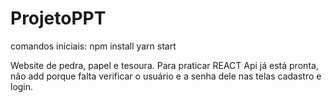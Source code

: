 # ProjetoPPT
comandos iniciais:
npm install
yarn start

Website de pedra, papel e tesoura. Para praticar REACT
Api já está pronta, não add porque falta verificar o usuário e a senha dele nas telas cadastro e login.
